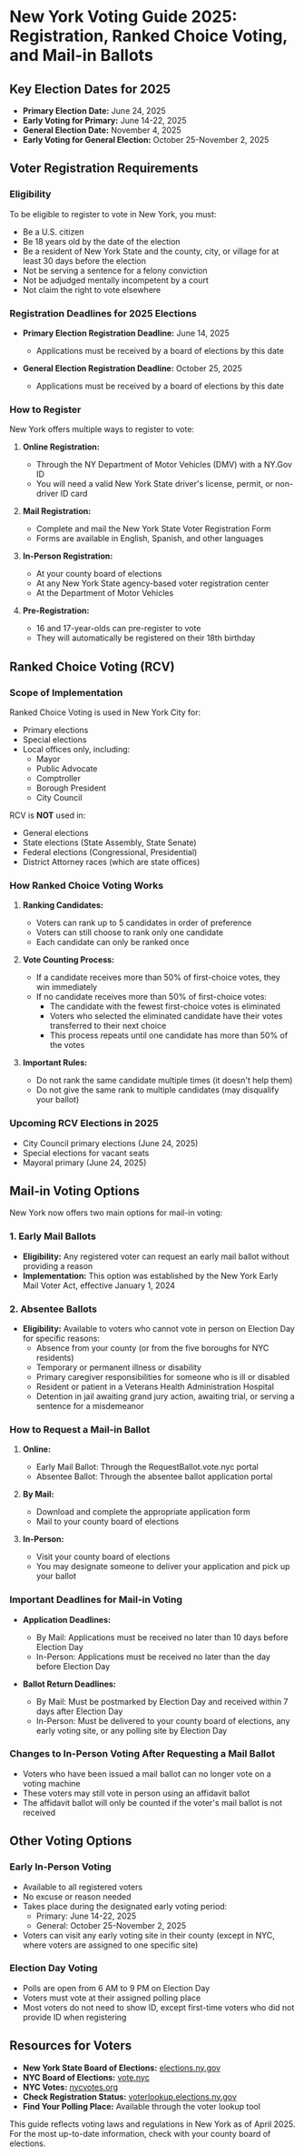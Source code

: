 # New York Voting Guide 2025: Registration, Ranked Choice Voting, and Mail-in Ballots

## Key Election Dates for 2025

- **Primary Election Date:** June 24, 2025
- **Early Voting for Primary:** June 14-22, 2025
- **General Election Date:** November 4, 2025
- **Early Voting for General Election:** October 25-November 2, 2025

## Voter Registration Requirements

### Eligibility

To be eligible to register to vote in New York, you must:
- Be a U.S. citizen
- Be 18 years old by the date of the election
- Be a resident of New York State and the county, city, or village for at least 30 days before the election
- Not be serving a sentence for a felony conviction
- Not be adjudged mentally incompetent by a court
- Not claim the right to vote elsewhere

### Registration Deadlines for 2025 Elections

- **Primary Election Registration Deadline:** June 14, 2025
  - Applications must be received by a board of elections by this date
  
- **General Election Registration Deadline:** October 25, 2025
  - Applications must be received by a board of elections by this date

### How to Register

New York offers multiple ways to register to vote:

1. **Online Registration:**
   - Through the NY Department of Motor Vehicles (DMV) with a NY.Gov ID
   - You will need a valid New York State driver's license, permit, or non-driver ID card

2. **Mail Registration:**
   - Complete and mail the New York State Voter Registration Form
   - Forms are available in English, Spanish, and other languages

3. **In-Person Registration:**
   - At your county board of elections
   - At any New York State agency-based voter registration center
   - At the Department of Motor Vehicles

4. **Pre-Registration:**
   - 16 and 17-year-olds can pre-register to vote
   - They will automatically be registered on their 18th birthday

## Ranked Choice Voting (RCV)

### Scope of Implementation

Ranked Choice Voting is used in New York City for:
- Primary elections
- Special elections
- Local offices only, including:
  - Mayor
  - Public Advocate
  - Comptroller
  - Borough President
  - City Council

RCV is **NOT** used in:
- General elections
- State elections (State Assembly, State Senate)
- Federal elections (Congressional, Presidential)
- District Attorney races (which are state offices)

### How Ranked Choice Voting Works

1. **Ranking Candidates:**
   - Voters can rank up to 5 candidates in order of preference
   - Voters can still choose to rank only one candidate
   - Each candidate can only be ranked once

2. **Vote Counting Process:**
   - If a candidate receives more than 50% of first-choice votes, they win immediately
   - If no candidate receives more than 50% of first-choice votes:
     - The candidate with the fewest first-choice votes is eliminated
     - Voters who selected the eliminated candidate have their votes transferred to their next choice
     - This process repeats until one candidate has more than 50% of the votes

3. **Important Rules:**
   - Do not rank the same candidate multiple times (it doesn't help them)
   - Do not give the same rank to multiple candidates (may disqualify your ballot)

### Upcoming RCV Elections in 2025

- City Council primary elections (June 24, 2025)
- Special elections for vacant seats
- Mayoral primary (June 24, 2025)

## Mail-in Voting Options

New York now offers two main options for mail-in voting:

### 1. Early Mail Ballots

- **Eligibility:** Any registered voter can request an early mail ballot without providing a reason
- **Implementation:** This option was established by the New York Early Mail Voter Act, effective January 1, 2024

### 2. Absentee Ballots

- **Eligibility:** Available to voters who cannot vote in person on Election Day for specific reasons:
  - Absence from your county (or from the five boroughs for NYC residents)
  - Temporary or permanent illness or disability
  - Primary caregiver responsibilities for someone who is ill or disabled
  - Resident or patient in a Veterans Health Administration Hospital
  - Detention in jail awaiting grand jury action, awaiting trial, or serving a sentence for a misdemeanor

### How to Request a Mail-in Ballot

1. **Online:**
   - Early Mail Ballot: Through the RequestBallot.vote.nyc portal
   - Absentee Ballot: Through the absentee ballot application portal

2. **By Mail:**
   - Download and complete the appropriate application form
   - Mail to your county board of elections

3. **In-Person:**
   - Visit your county board of elections
   - You may designate someone to deliver your application and pick up your ballot

### Important Deadlines for Mail-in Voting

- **Application Deadlines:**
  - By Mail: Applications must be received no later than 10 days before Election Day
  - In-Person: Applications must be received no later than the day before Election Day

- **Ballot Return Deadlines:**
  - By Mail: Must be postmarked by Election Day and received within 7 days after Election Day
  - In-Person: Must be delivered to your county board of elections, any early voting site, or any polling site by Election Day

### Changes to In-Person Voting After Requesting a Mail Ballot

- Voters who have been issued a mail ballot can no longer vote on a voting machine
- These voters may still vote in person using an affidavit ballot
- The affidavit ballot will only be counted if the voter's mail ballot is not received

## Other Voting Options

### Early In-Person Voting

- Available to all registered voters
- No excuse or reason needed
- Takes place during the designated early voting period:
  - Primary: June 14-22, 2025
  - General: October 25-November 2, 2025
- Voters can visit any early voting site in their county (except in NYC, where voters are assigned to one specific site)

### Election Day Voting

- Polls are open from 6 AM to 9 PM on Election Day
- Voters must vote at their assigned polling place
- Most voters do not need to show ID, except first-time voters who did not provide ID when registering

## Resources for Voters

- **New York State Board of Elections:** [elections.ny.gov](https://elections.ny.gov)
- **NYC Board of Elections:** [vote.nyc](https://vote.nyc)
- **NYC Votes:** [nycvotes.org](https://www.nycvotes.org)
- **Check Registration Status:** [voterlookup.elections.ny.gov](https://voterlookup.elections.ny.gov)
- **Find Your Polling Place:** Available through the voter lookup tool

This guide reflects voting laws and regulations in New York as of April 2025. For the most up-to-date information, check with your county board of elections.
